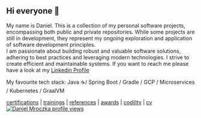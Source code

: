 ## Hi everyone 👋

My name is Daniel. This is a collection of my personal software projects, encompassing both public and private repositories. While some projects are still in development, they represent my ongoing exploration and application of software development principles.  
I am passionate about building robust and valuable software solutions, adhering to best practices and leveraging modern technologies.  I strive to create efficient and maintainable systems.
If you want to reach me please have a look at my [Linkedin Profile](https://www.linkedin.com/in/danielmroczka)

My favourite tech stack: Java ☕/ Spring Boot / Gradle / GCP / Microservices / Kubernetes / GraalVM

[certifications](certifications/CERTIFICATIONS.md) | [trainings](trainings/TRAININGS.md) | [references](references/REFERENCES.md) | [awards](awards/AWARDS.md) | [codility](codility/CODILITY.md) | [cv](cv/CV.md)  
[![Daniel Mroczka profile views](https://u8views.com/api/v1/github/profiles/1557761/views/day-week-month-total-count.svg)](https://u8views.com/github/danielmroczka)
